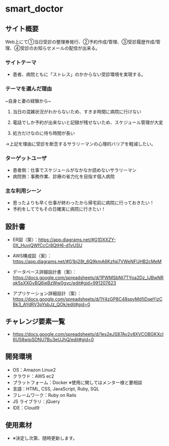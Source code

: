 # smart_doctor

## サイト概要

<p>Web上にて①当日受診の整理券発行、②予約作成/管理、③受診履歴作成/管理、④受診のお知らせメールの配信が出来る。</p>

### サイトテーマ

- 患者、病院ともに「ストレス」のかからない受診環境を実現する。

### テーマを選んだ理由

<p>~自身と妻の経験から~</p>

1. 当日の混雑状況がわからないため、すきま時間に病院に行けない

2. 電話でしか予約が出来ないと記録が残せないため、スケジュール管理が大変

3. 処方だけなのに待ち時間が長い

<p>→上記を理由に受診を断念するサラリーマンの心理的バリアを軽減したい。</p>

### ターゲットユーザ

- 患者側：仕事でスケジュールがなかなか読めないサラリーマン
- 病院側：事務作業、診療の省力化を目指す個人病院

### 主な利用シーン

- 思ったよりも早く仕事が終わったから帰宅前に病院に行っておきたい！
- 予約をしてでもその日確実に病院に行きたい！

## 設計書

- ER図（案）：https://app.diagrams.net/#G1DXXZY-0X_HuvjQWfCcCr8QtH6-d1vUSU

- AWS構成図（案）：https://app.diagrams.net/#G1bj28t_6Q9kmA6Kzfqi7VWeNFUHB2cMeM

- データベース詳細設計書（案）：https://docs.google.com/spreadsheets/d/1PWMSbNt7TYoa2Dz_IJBwNRqk5sXXGvBQ6ieBzWw0gyc/edit#gid=991207623

- アプリケーション詳細設計（案）：https://docs.google.com/spreadsheets/d/1Y4zGP8C48spyMd1iDqeYjzCBk3_AYdRV3pYsbJz_QOk/edit#gid=0

## チャレンジ要素一覧

- https://docs.google.com/spreadsheets/d/1es2eJS87Av2v8XVCOBGKXcI6U58wjpSDNU7Bu3eUJhQ/edit#gid=0

## 開発環境

- OS：Amazon Linux2
- クラウド：AWS ec2
- プラットフォーム：Docker ※使用に関してはメンター様と要相談
- 言語：HTML, CSS, JavaScript, Ruby, SQL
- フレームワーク：Ruby on Rails
- JS ライブラリ：jQuery
- IDE：Cloud9

## 使用素材

- ※決定し次第、随時更新します。
